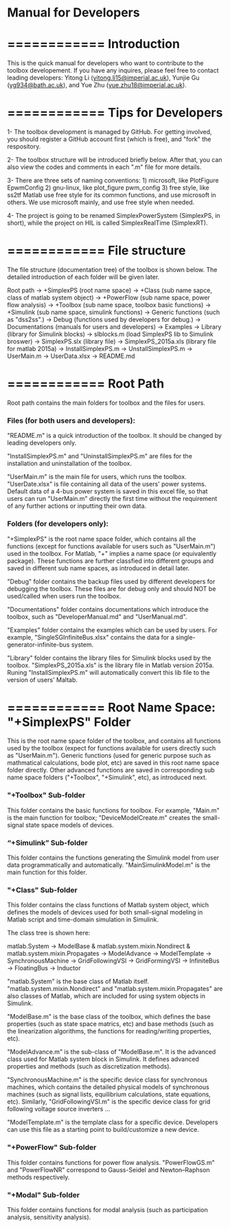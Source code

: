 # Manual for Developers

============
Introduction
============

This is the quick manual for developers who want to contribute to the toolbox developement. If you have any inquires, please feel free to contact leading developers: Yitong Li (yitong.li15@imperial.ac.uk), Yunjie Gu (yg934@bath.ac.uk), and Yue Zhu (yue.zhu18@imperial.ac.uk).

============
Tips for Developers
============

1- The toolbox development is managed by GitHub. For getting involved, you should register a GitHub account first (which is free), and "fork" the respository.

2- The toolbox structure will be introduced briefly below. After that, you can also view the codes and comments in each ".m" file for more details.

3- There are three sets of naming conventions: 
    1) microsoft, like PlotFigure EpwmConfig
    2) gnu-linux, like plot_figure pwm_config
    3) free style, like ss2tf
Matlab use free style for its common functions, and use microsoft in others. We use microsoft mainly, and use free style when needed.

4- The project is going to be renamed SimplexPowerSystem (SimplexPS, in short), while the project on HIL is called SimplexRealTime (SimplexRT).

============
File structure
============

The file structure (documentation tree) of the toolbox is shown below. The detailed introduction of each folder will be given later.

Root path
	-> +SimplexPS (root name space)
		-> +Class (sub name sapce, class of matlab system object)
		-> +PowerFlow (sub name space, power flow analysis)
		-> +Toolbox (sub name space, toolbox basic functions)
		-> +Simulink (sub name space, simulink functions)
		-> Generic functions (such as "dss2ss".)
	-> Debug (functions used by developers for debug.)
	-> Documentations (manuals for users and developers)
	-> Examples
	-> Library (library for Simulink blocks)
		-> slblocks.m (load SimplexPS lib to Simulink broswer)
		-> SimplexPS.slx (library file)
		-> SimplexPS_2015a.xls (library file for matlab 2015a)
	-> InstallSimplexPS.m
	-> UnstallSimplexPS.m
	-> UserMain.m
	-> UserData.xlsx
	-> README.md

============
Root Path
============

Root path contains the main folders for toolbox and the files for users.

### Files (for both users and developers):

"README.m" is a quick introduction of the toolbox. It should be changed by leading developers only.

"InstallSimplexPS.m" and "UninstallSimplexPS.m" are files for the installation and uninstallation of the toolbox.

"UserMain.m" is the main file for users, which runs the toolbox. "UserDate.xlsx" is file containing all data of the users' power systems. Default data of a 4-bus power system is saved in this excel file, so that users can run "UserMain.m" directly the first time without the requirement of any further actions or inputting their own data.

### Folders (for developers only):

"+SimplexPS" is the root name space folder, which contains all the functions (except for functions available for users such as "UserMain.m") used in the toolbox. For Matlab, "+" implies a name space (or equivalently package). These functions are further classfied into different groups and saved in different sub name spaces, as introduced in detail later.

"Debug" folder contains the backup files used by different developers for debugging the toolbox. These files are for debug only and should NOT be used/called when users run the toolbox.

"Documentations" folder contains documentations which introduce the toolbox, such as "DeveloperManual.md" and "UserManual.md".

"Examples" folder contains the examples which can be used by users. For example, "SingleSGInfiniteBus.xlsx" contains the data for a single-generator-infinite-bus system.

"Library" folder contains the library files for Simulink blocks used by the toolbox. "SimplexPS_2015a.xls" is the library file in Matlab version 2015a. Runing "InstallSimplexPS.m" will automatically convert this lib file to the version of users' Maltab.

============
Root Name Space: "+SimplexPS" Folder
============

This is the root name space folder of the toolbox, and contains all functions used by the toolbox (expect for functions available for users directly such as "UserMain.m"). Generic functions (used for generic purpose such as mathmatical calculations, bode plot, etc) are saved in this root name space folder directly. Other advanced functions are saved in corresponding sub name space folders ("+Toolbox", "+Simulink", etc), as introduced next.

### "+Toolbox" Sub-folder

This folder contains the basic functions for toolbox. For example, "Main.m" is the main function for toolbox; "DeviceModelCreate.m" creates the small-signal state space models of devices.

### “+Simulink” Sub-folder

This folder contains the functions generating the Simulink model from user data programmatically and automatically. "MainSimulinkModel.m" is the main function for this folder.

### "+Class" Sub-folder

This folder contains the class functions of Matlab system object, which defines the models of devices used for both small-signal modeling in Matlab script and time-domain simulation in Simulink.

The class tree is shown here:

matlab.System
	-> ModelBase
		& matlab.system.mixin.Nondirect
		& matlab.system.mixin.Propagates
		-> ModelAdvance
			-> ModelTemplate
			-> SynchronousMachine
			-> GridFollowingVSI
			-> GridFormingVSI
			-> InfiniteBus
			-> FloatingBus
			-> Inductor

"matlab.System" is the base class of Matlab itself. "matlab.system.mixin.Nondirect" and "matlab.system.mixin.Propagates" are also classes of Matlab, which are included for using system objects in Simulink.

"ModelBase.m" is the base class of the toolbox, which defines the base properties (such as state space matrics, etc) and base methods (such as the linearization algorithms, the functions for reading/writing properties, etc).

"ModelAdvance.m" is the sub-class of "ModelBase.m". It is the advanced class used for Matlab system block in Simulink. It defines advanced properties and methods (such as discretization methods).

"SynchronousMachine.m" is the specific device class for synchronous machines, which contains the detailed physical models of synchronous machines (such as signal lists, equilibrium calculations, state equations, etc). Similarly, "GridFollowingVSI.m" is the specific device class for grid following voltage source inverters ...

"ModelTemplate.m" is the template class for a specific device. Developers can use this file as a starting point to build/customize a new device.

### "+PowerFlow" Sub-folder

This folder contains functions for power flow analysis. "PowerFlowGS.m" and "PowerFlowNR" correspond to Gauss-Seidel and Newton–Raphson methods respectively.

### "+Modal" Sub-folder

This folder contains functions for modal analysis (such as participation analysis, sensitivity analysis).

